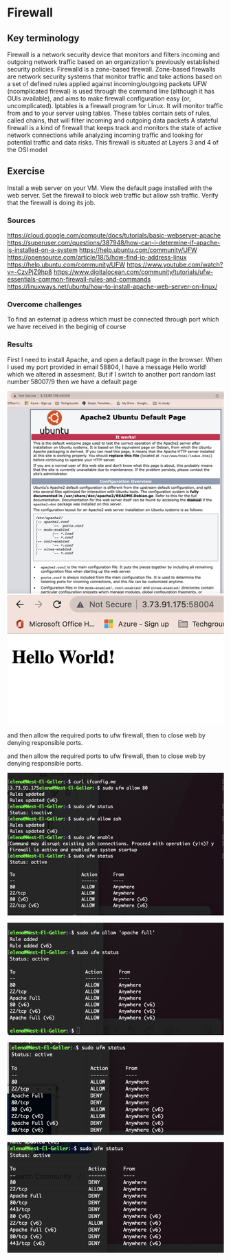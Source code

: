 # Firewall
 

## Key terminology

Firewall is  a network security device that monitors and filters incoming and outgoing network traffic based on an organization's previously established security policies.
Firewalld is a zone-based firewall. Zone-based firewalls are network security systems that monitor traffic and take actions based on a set of defined rules applied against incoming/outgoing packets
UFW (ncomplicated firewal) is used through the command line (although it has GUIs available), and aims to make firewall configuration easy (or, uncomplicated).
Iptables is a firewall program for Linux. It will monitor traffic from and to your server using tables. These tables contain sets of rules, called chains, that will filter incoming and outgoing data packets
A stateful firewall is a kind of firewall that keeps track and monitors the state of active network connections while analyzing incoming traffic and looking for potential traffic and data risks. This firewall is situated at Layers 3 and 4 of the OSI model

## Exercise

Install a web server on your VM.
View the default page installed with the web server.
Set the firewall to block web traffic but allow ssh traffic.
Verify that the firewall is doing its job.


### Sources

https://cloud.google.com/compute/docs/tutorials/basic-webserver-apache
https://superuser.com/questions/387948/how-can-i-determine-if-apache-is-installed-on-a-system
https://help.ubuntu.com/community/UFW
https://opensource.com/article/18/5/how-find-ip-address-linux
https://help.ubuntu.com/community/UFW
https://www.youtube.com/watch?v=-CzvPjZ9hp8
https://www.digitalocean.com/community/tutorials/ufw-essentials-common-firewall-rules-and-commands
https://linuxways.net/ubuntu/how-to-install-apache-web-server-on-linux/

### Overcome challenges

To find an externat ip adress which must be connected through port which we have received in the beginig of course

### Results

First I need to install Apache, and open a default page in the browser. When I used my port provided in email 58804, I have a message Hello world! which we altered in assesment. But if I switch to another port random last number 58007/9 then we have a default page

![Screenshot](https://github.com/Techgrounds-Cloud-9/cloud-9-elenageller/blob/main/00_includes/SECURITY/SEC-02-1.png)
![Screenshot](https://github.com/Techgrounds-Cloud-9/cloud-9-elenageller/blob/main/00_includes/SECURITY/SEC02-01.png)

and then allow the required ports to ufw firewall, then to close web by denying responsible ports.

 and then allow the required ports to ufw firewall, then to close web by denying responsible ports.

![Screenshot](https://github.com/Techgrounds-Cloud-9/cloud-9-elenageller/blob/main/00_includes/SECURITY/SEC02-2.png)

![Screenshot](https://github.com/Techgrounds-Cloud-9/cloud-9-elenageller/blob/main/00_includes/SECURITY/SEC-02-3.png)

![Screenshot](https://github.com/Techgrounds-Cloud-9/cloud-9-elenageller/blob/main/00_includes/SECURITY/SEC-02-4.png)

![Screenshot](https://github.com/Techgrounds-Cloud-9/cloud-9-elenageller/blob/main/00_includes/SECURITY/SEC-02-5.png)


